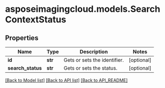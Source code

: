 # asposeimagingcloud.models.SearchContextStatus

## Properties
Name | Type | Description | Notes
------------ | ------------- | ------------- | -------------
**id** | **str** | Gets or sets the identifier. | [optional] 
**search_status** | **str** | Gets or sets the status. | [optional] 

[[Back to Model list]](API_README.md#documentation-for-models) [[Back to API list]](API_README.md#documentation-for-api-endpoints) [[Back to API_README]](API_README.md)


